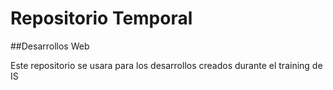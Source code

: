 # Repositorio Temporal
##Desarrollos Web

Este repositorio se usara para los desarrollos creados durante el training de IS
